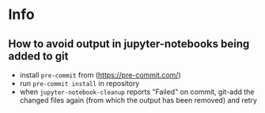 # Info
## How to avoid output in jupyter-notebooks being added to git
* install `pre-commit` from (https://pre-commit.com/)
* run `pre-commit install` in repository
* when `jupyter-notebook-cleanup` reports "Failed" on commit, git-add the changed files again (from which the output has been removed) and retry
